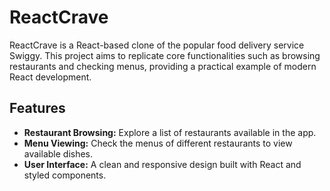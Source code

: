 # ReactCrave

ReactCrave is a React-based clone of the popular food delivery service Swiggy. This project aims to replicate core functionalities such as browsing restaurants and checking menus, providing a practical example of modern React development.

## Features

- **Restaurant Browsing:** Explore a list of restaurants available in the app.
- **Menu Viewing:** Check the menus of different restaurants to view available dishes.
- **User Interface:** A clean and responsive design built with React and styled components.
